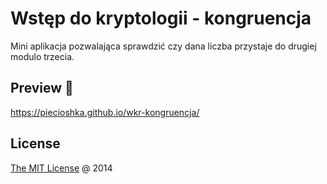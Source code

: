 # Wstęp do kryptologii - kongruencja

Mini aplikacja pozwalająca sprawdzić czy dana liczba przystaje do drugiej modulo trzecia.

## Preview 🎉

<https://piecioshka.github.io/wkr-kongruencja/>

## License

[The MIT License](http://piecioshka.mit-license.org/) @ 2014
